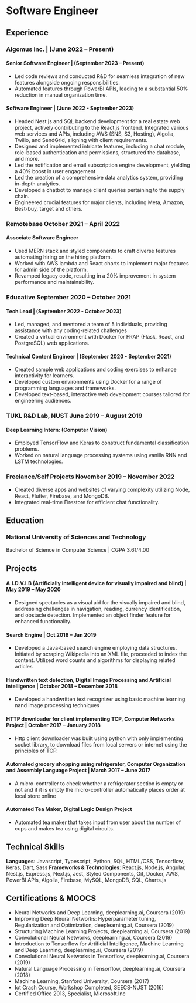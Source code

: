 # Software Engineer

## Experience

### Algomus Inc. | (June 2022 – Present)
#### Senior Software Engineer | (September 2023 – Present)
- Led code reviews and conducted R&D for seamless integration of new features alongside ongoing responsibilities.
- Automated features through PowerBI APIs, leading to a substantial 50% reduction in manual organization time.

#### Software Engineer | (June 2022 - September 2023)
- Headed Nest.js and SQL backend development for a real estate web project, actively contributing to the React.js frontend. Integrated various web services and APIs, including AWS (SNS, S3, Hosting), Algolia, Twilio, and
SendGrid, aligning with client requirements.
- Designed and implemented intricate features, including a chat module, role-based authentication and permissions, structured the database, and more.
- Led the notification and email subscription engine development, yielding a 40% boost in user engagement
- Led the creation of a comprehensive data analytics system, providing in-depth analytics.
- Developed a chatbot to manage client queries pertaining to the supply chain.
- Engineered crucial features for major clients, including Meta, Amazon, Best-buy, target and others.

### Remotebase October 2021 – April 2022
#### Associate Software Engineer
- Used MERN stack and styled components to craft diverse features automating hiring on the hiring platform.
- Worked with AWS lambda and React charts to implement major features for admin side of the platform.
- Revamped legacy code, resulting in a 20% improvement in system performance and maintainability.

### Educative September 2020 – October 2021
#### Tech Lead | (September 2022 - October 2023)
- Led, managed, and mentored a team of 5 individuals, providing assistance with any coding-related challenges
- Created a virtual environment with Docker for FRAP (Flask, React, and PostgreSQL) web applications.

#### Technical Content Engineer | (September 2020 - September 2021)
- Created sample web applications and coding exercises to enhance interactivity for learners.
- Developed custom environments using Docker for a range of programming languages and frameworks.
- Developed text-based, interactive web development courses tailored for engineering audiences.

### TUKL R&D Lab, NUST June 2019 – August 2019
#### Deep Learning Intern: (Computer Vision)
- Employed TensorFlow and Keras to construct fundamental classification problems.
- Worked on natural language processing systems using vanilla RNN and LSTM technologies.

### Freelance/Self Projects November 2019 – November 2022
- Created diverse apps and websites of varying complexity utilizing Node, React, Flutter, Firebase, and MongoDB.
- Integrated real-time Firestore for efficient chat functionality.

## Education

### National University of Sciences and Technology
Bachelor of Science in Computer Science | CGPA 3.61/4.00

## Projects

#### A.I.D.V.I.B (Artificially intelligent device for visually impaired and blind) | May 2019 – May 2020
- Designed spectacles as a visual aid for the visually impaired and blind, addressing challenges in navigation, reading, currency identification, and obstacle detection. Implemented an object finder feature for enhanced functionality.

#### Search Engine | Oct 2018 – Jan 2019
- Developed a Java-based search engine employing data structures. Initiated by scraping Wikipedia into an XML file, proceeded to index the content. Utilized word counts and algorithms for displaying related articles

#### Handwritten text detection, Digital Image Processing and Artificial intelligence | October 2018 – December 2018
- Developed a handwritten text recognizer using basic machine learning nand image processing techniques

#### HTTP downloader for client implementing TCP, Computer Networks Project | October 2017 – January 2018
- Http client downloader was built using python with only implementing socket library, to download files from local servers or internet using the principles of TCP.

#### Automated grocery shopping using refrigerator, Computer Organization and Assembly Language Project | March 2017 – June 2017
- A micro-controller to check whether a refrigerator section is empty or not and if it is empty the micro-controller automatically places order at local store online

#### Automated Tea Maker, Digital Logic Design Project
- Automated tea maker that takes input from user about the number of cups and makes tea using digital circuits.


## Technical Skills

**Languages**: Javascript, Typescript, Python, SQL, HTML/CSS, Tensorflow, Keras, Dart, Sass
**Frameworks & Technologies**: React.js, Node.js, Angular, Nest.js, Express.js, Next.js, Jest, Styled Components, Git, Docker, AWS, PowerBI APIs, Algolia, Firebase, MySQL, MongoDB, SQL, Charts.js

## Certifications & MOOCS
- Neural Networks and Deep Learning, deeplearning.ai, Coursera (2019)
- Improving Deep Neural Networks: Hyperparameter tuning, Regularization and Optimization, deeplearning.ai, Coursera (2019)
- Structuring Machine Learning Projects, deeplearning.ai, Coursera (2019)
- Convolutional Neural Networks, deeplearning.ai, Coursera (2019)
- Introduction to Tensorflow for Artificial Intelligence, Machine Learning and Deep Learning, deeplearning.ai, Coursera (2019)
- Convolutional Neural Networks in Tensorflow, deeplearning.ai, Coursera (2019)
- Natural Language Processing in Tensorflow, deeplearning.ai, Coursera (2018)
- Machine Learning, Stanford University, Coursera (2017)
- Iot Crash Course, Workshop Completed, SEECS-NUST (2016)
- Certified Office 2013, Specialist, Microsoft.Inc
